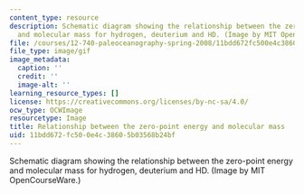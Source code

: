 ```yaml
---
content_type: resource
description: Schematic diagram showing the relationship between the zero-point energy
  and molecular mass for hydrogen, deuterium and HD. (Image by MIT OpenCourseWare.)
file: /courses/12-740-paleoceanography-spring-2008/11bdd672fc500e4c38605b03568b24bf_740CHPn.gif
file_type: image/gif
image_metadata:
  caption: ''
  credit: ''
  image-alt: ''
learning_resource_types: []
license: https://creativecommons.org/licenses/by-nc-sa/4.0/
ocw_type: OCWImage
resourcetype: Image
title: Relationship between the zero-point energy and molecular mass
uid: 11bdd672-fc50-0e4c-3860-5b03568b24bf
---
```

Schematic diagram showing the relationship between the zero-point energy and molecular mass for hydrogen, deuterium and HD. (Image by MIT OpenCourseWare.)